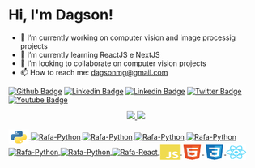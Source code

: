 # Hi, I'm Dagson!

- 🔭 I’m currently working on computer vision and image processig projects
- 🌱 I’m currently learning ReactJS e NextJS
- 👯 I’m looking to collaborate on computer vision projects
- 📫 How to reach me: dagsonmg@gmail.com

[![Github Badge](https://img.shields.io/badge/-Github-000?style=flat-square&logo=Github&logoColor=white&link=https://github.com/dagsonpatrick)](https://github.com/dagsonpatrick)
[![Linkedin Badge](https://img.shields.io/badge/-LinkedIn-blue?style=flat-square&logo=Linkedin&logoColor=white&link=https://www.linkedin.com/in/dagson-souza-23807450/)](https://www.linkedin.com/in/dagson-souza-23807450/)
[![Linkedin Badge](https://img.shields.io/badge/-LinkedIn-blue?style=flat-square&logo=Linkedin&logoColor=white&link=https://www.linkedin.com/in/dagson-souza-23807450/)](https://www.linkedin.com/in/dagson-souza-23807450/)
[![Twitter Badge](https://img.shields.io/badge/-Twitter-1ca0f1?style=flat-square&labelColor=1ca0f1&logo=twitter&logoColor=white&link=https://twitter.com/Dagsonmg)](https://twitter.com/Dagsonmg)
[![Youtube Badge](https://img.shields.io/badge/-YouTube-ff0000?style=flat-square&labelColor=ff0000&logo=youtube&logoColor=white&link=https://www.youtube.com/channel/UCt92UIDYEH1x5UmoyVTkIlg)](https://www.youtube.com/channel/UCt92UIDYEH1x5UmoyVTkIlg)

<div align="center">
  <a href="https://github.com/dagsonpatrick">
  <img height="180em" src="https://github-readme-stats.vercel.app/api?username=dagsonpatrick&show_icons=true&theme=dracula&include_all_commits=true&count_private=true"/>
  <img height="180em" src="https://github-readme-stats.vercel.app/api/top-langs/?username=dagsonpatrick&layout=compact&langs_count=7&theme=dracula"/>
</div>
  
<div style="display: inline_block"><br>
  <img align="center" alt="Rafa-Python" height="30" width="40" src="https://raw.githubusercontent.com/devicons/devicon/master/icons/python/python-original.svg"/>
  <img align="center" alt="Rafa-Python" height="40" width="40" src="https://cdn.jsdelivr.net/gh/devicons/devicon/icons/django/django-original.svg" />
  <img align="center" alt="Rafa-Python" height="50" width="50" src="https://cdn.jsdelivr.net/gh/devicons/devicon/icons/flask/flask-original-wordmark.svg" />
  
  <img align="center" alt="Rafa-Python" height="50" width="50" src="https://cdn.jsdelivr.net/gh/devicons/devicon/icons/java/java-original-wordmark.svg" />
  <img align="center" alt="Rafa-Python" height="50" width="50" src="https://cdn.jsdelivr.net/gh/devicons/devicon/icons/spring/spring-original-wordmark.svg" />
  
  <img align="center" alt="Rafa-Python" height="50" width="50" src="https://cdn.jsdelivr.net/gh/devicons/devicon/icons/oracle/oracle-original.svg" />
  <img align="center" alt="Rafa-Python" height="30" width="40" src="https://cdn.jsdelivr.net/gh/devicons/devicon/icons/mysql/mysql-original.svg" />
  
  <img align="center" alt="Rafa-React" height="30" width="40" src="https://pics.freeicons.io/uploads/icons/png/2084117441551941714-512.png" />
   
  <img align="center" alt="Rafa-Js" height="30" width="40" src="https://raw.githubusercontent.com/devicons/devicon/master/icons/javascript/javascript-plain.svg"/>
  <img align="center" alt="Rafa-HTML" height="30" width="40" src="https://raw.githubusercontent.com/devicons/devicon/master/icons/html5/html5-original.svg"/>
  <img align="center" alt="Rafa-CSS" height="30" width="40" src="https://raw.githubusercontent.com/devicons/devicon/master/icons/css3/css3-original.svg"/>
  <img align="center" alt="Rafa-React" height="30" width="40" src="https://raw.githubusercontent.com/devicons/devicon/master/icons/react/react-original.svg"/>
  
  
  
</div>

  
  
